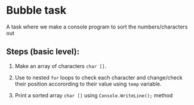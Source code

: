 # Bubble task

A task where we make a console program to sort the numbers/characters out

## Steps (basic level):

1. Make an array of characters `char []`.

2. Use to nested `for` loops to check each character and change/check their position accorording to their value using `temp` variable.

3. Print a sorted array `char []` using `Console.WriteLine();` method
